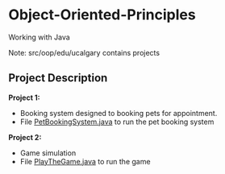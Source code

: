 # Object-Oriented-Principles
Working with Java

Note:
src/oop/edu/ucalgary contains projects 

## Project Description
**Project 1:** 
- Booking system designed to booking pets for appointment.
- File [PetBookingSystem.java](./src/oop/edu/ucalgary/project1/PetBookingSystem.java) to run the pet booking system

**Project 2:**
- Game simulation
- File [PlayTheGame.java](./src/oop/edu/ucalgary/project2/PlayTheGame.java) to run the game
